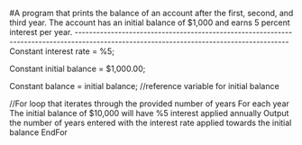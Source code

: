 #A program that prints the balance of an account after the first, second, and third year. The account has an initial balance of $1,000 and earns 5 percent interest per year.
-----------------------------------------------------------------------------------------------------------------------------------------Constant interest rate = %5;

Constant initial balance = $1,000.00;

Constant balance = initial balance; //reference variable for initial balance

//For loop that iterates through the provided number of years
For each year
The initial balance of $10,000 will have %5 interest applied annually 
Output the number of years entered with the interest rate applied towards the initial balance
EndFor

